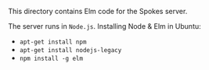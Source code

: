 This directory contains Elm code for the Spokes server.

The server runs in `Node.js`. Installing Node & Elm in Ubuntu:

* `apt-get install npm`
* `apt-get install nodejs-legacy`
* `npm install -g elm`


